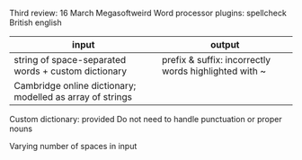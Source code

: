 Third review: 16 March
Megasoftweird
Word processor
plugins: spellcheck
British english

|input | output |
|---|---|
|string of space-separated words + custom dictionary | prefix & suffix: incorrectly words highlighted with ~|
|Cambridge online dictionary; modelled as array of strings|

Custom dictionary: provided
Do not need to handle punctuation or proper nouns

Varying number of spaces in input
